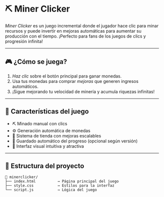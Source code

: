 # ⛏ Miner Clicker

*Miner Clicker* es un juego incremental donde el jugador hace clic para minar recursos y puede invertir en mejoras automáticas para aumentar su producción con el tiempo. ¡Perfecto para fans de los juegos de clics y progresión infinita!

---

## 🎮 ¿Cómo se juega?

1. *Haz clic* sobre el botón principal para ganar monedas.
2. Usa tus monedas para comprar *mejoras* que generen ingresos automáticos.
3. ¡Sigue mejorando tu velocidad de minería y acumula riquezas infinitas!

---

## 🧠 Características del juego

- ⛏ Minado manual con clics
- ⚙ Generación automática de monedas
- 🛒 Sistema de tienda con mejoras escalables
- 💾 Guardado automático del progreso (opcional según versión)
- 🎨 Interfaz visual intuitiva y atractiva

---

## 📂 Estructura del proyecto

```plaintext
📁 minerclicker/
├── index.html          → Página principal del juego
├── style.css           → Estilos para la interfaz
└── script.js           → Lógica del juego
